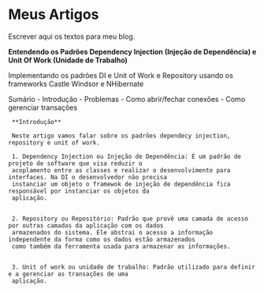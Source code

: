 # Meus Artigos
  Escrever aqui os textos para meu blog.
  
  **Entendendo os Padrões Dependency Injection (Injeção de Dependência) e Unit Of Work (Unidade de Trabalho)**
  
  Implementando os padrões DI e Unit of Work e Repository usando os frameworks Castle Windsor e NHibernate
  
  Sumário
  	- Introdução
    - Problemas
    	- Como abrir/fechar conexões
        - Como gerenciar transações
        
     **Introdução**
     
     Neste artigo vamos falar sobre os padrões dependecy injection, repository e unit of work.
     
     1. Dependency Injection ou Injeção de Dependência: É um padrão de projeto de software que visa reduzir o
     acoplamento entre as classes e realizar o desenvolvimento para interfaces. Na DI o desenvolvedor não precisa
     instanciar um objeto o framewok de injeção de dependência fica responsável por instanciar os objetos da 
     aplicação.

     
     2. Repository ou Repositório: Padrão que provê uma camada de acesso por outras camadas da aplicação com os dados
     armazenados do sistema. Ele abstrai o acesso a informação independente da forma como os dados estão armazenados
     como também da ferramenta usada para armazenar as informações.

     
     3. Unit of work ou unidade de trabalho: Padrão utilizado para definir e a gerenciar as transações de uma
     aplicação.

     	
        
        
